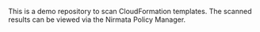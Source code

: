 This is a demo repository to scan CloudFormation templates. The scanned results can be viewed via the Nirmata Policy Manager.